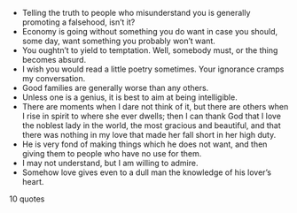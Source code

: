  - Telling the truth to people who misunderstand you is generally promoting a falsehood, isn’t it?
 - Economy is going without something you do want in case you should, some day, want something you probably won’t want.
 - You oughtn’t to yield to temptation. Well, somebody must, or the thing becomes absurd.
 - I wish you would read a little poetry sometimes. Your ignorance cramps my conversation.
 - Good families are generally worse than any others.
 - Unless one is a genius, it is best to aim at being intelligible.
 - There are moments when I dare not think of it, but there are others when I rise in spirit to where she ever dwells; then I can thank God that I love the noblest lady in the world, the most gracious and beautiful, and that there was nothing in my love that made her fall short in her high duty.
 - He is very fond of making things which he does not want, and then giving them to people who have no use for them.
 - I may not understand, but I am willing to admire.
 - Somehow love gives even to a dull man the knowledge of his lover’s heart.

10 quotes